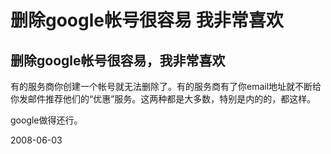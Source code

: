 # 删除google帐号很容易 我非常喜欢

## 删除google帐号很容易，我非常喜欢

有的服务商你创建一个帐号就无法删除了。有的服务商有了你email地址就不断给你发邮件推荐他们的“优惠”服务。这两种都是大多数，特别是内的的，都这样。

google做得还行。

2008-06-03